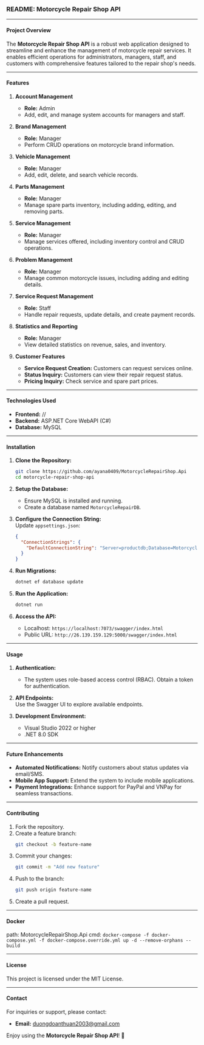 ### README: Motorcycle Repair Shop API  

---

#### **Project Overview**  
The **Motorcycle Repair Shop API** is a robust web application designed to streamline and enhance the management of motorcycle repair services. It enables efficient operations for administrators, managers, staff, and customers with comprehensive features tailored to the repair shop's needs.  

---

#### **Features**  

1. **Account Management**  
   - **Role:** Admin  
   - Add, edit, and manage system accounts for managers and staff.  

2. **Brand Management**  
   - **Role:** Manager  
   - Perform CRUD operations on motorcycle brand information.  

3. **Vehicle Management**  
   - **Role:** Manager  
   - Add, edit, delete, and search vehicle records.  

4. **Parts Management**  
   - **Role:** Manager  
   - Manage spare parts inventory, including adding, editing, and removing parts.  

5. **Service Management**  
   - **Role:** Manager  
   - Manage services offered, including inventory control and CRUD operations.  

6. **Problem Management**  
   - **Role:** Manager  
   - Manage common motorcycle issues, including adding and editing details.  

7. **Service Request Management**  
   - **Role:** Staff  
   - Handle repair requests, update details, and create payment records.  

8. **Statistics and Reporting**  
   - **Role:** Manager  
   - View detailed statistics on revenue, sales, and inventory.  

9. **Customer Features**  
   - **Service Request Creation:** Customers can request services online.  
   - **Status Inquiry:** Customers can view their repair request status.  
   - **Pricing Inquiry:** Check service and spare part prices.  

---

#### **Technologies Used**  

- **Frontend:** //  
- **Backend:** ASP.NET Core WebAPI (C#)  
- **Database:** MySQL  

---

#### **Installation**  

1. **Clone the Repository:**  
   ```bash
   git clone https://github.com/ayana0409/MotorcycleRepairShop.Api
   cd motorcycle-repair-shop-api
   ```  

2. **Setup the Database:**  
   - Ensure MySQL is installed and running.  
   - Create a database named `MotorcycleRepairDB`.  

3. **Configure the Connection String:**  
   Update `appsettings.json`:  
   ```json
   {
     "ConnectionStrings": {
       "DefaultConnectionString": "Server=productdb;Database=MotorcycleRepairDB;Uid=root;Pwd=Passw0rd!"
     }
   }
   ```  

4. **Run Migrations:**  
   ```bash
   dotnet ef database update
   ```  

5. **Run the Application:**  
   ```bash
   dotnet run
   ```  

6. **Access the API:**  
   - Localhost: `https://localhost:7073/swagger/index.html`  
   - Public URL: `http://26.139.159.129:5000/swagger/index.html`  

---

#### **Usage**  

1. **Authentication:**  
   - The system uses role-based access control (RBAC). Obtain a token for authentication.  

2. **API Endpoints:**  
   Use the Swagger UI to explore available endpoints.  

3. **Development Environment:**  
   - Visual Studio 2022 or higher  
   - .NET 8.0 SDK  

---

#### **Future Enhancements**  

- **Automated Notifications:** Notify customers about status updates via email/SMS.  
- **Mobile App Support:** Extend the system to include mobile applications.  
- **Payment Integrations:** Enhance support for PayPal and VNPay for seamless transactions.  

---

#### **Contributing**  

1. Fork the repository.  
2. Create a feature branch:  
   ```bash
   git checkout -b feature-name
   ```  
3. Commit your changes:  
   ```bash
   git commit -m "Add new feature"
   ```  
4. Push to the branch:  
   ```bash
   git push origin feature-name
   ```  
5. Create a pull request.  

---

#### **Docker**  
path: MotorcycleRepairShop.Api
cmd: 
```docker-compose -f docker-compose.yml -f docker-compose.override.yml up -d --remove-orphans --build```

---

#### **License**  

This project is licensed under the MIT License.  

---

#### **Contact**  

For inquiries or support, please contact:  
- **Email:** duongdoanthuan2003@gmail.com  

Enjoy using the **Motorcycle Repair Shop API**! 🚀  
